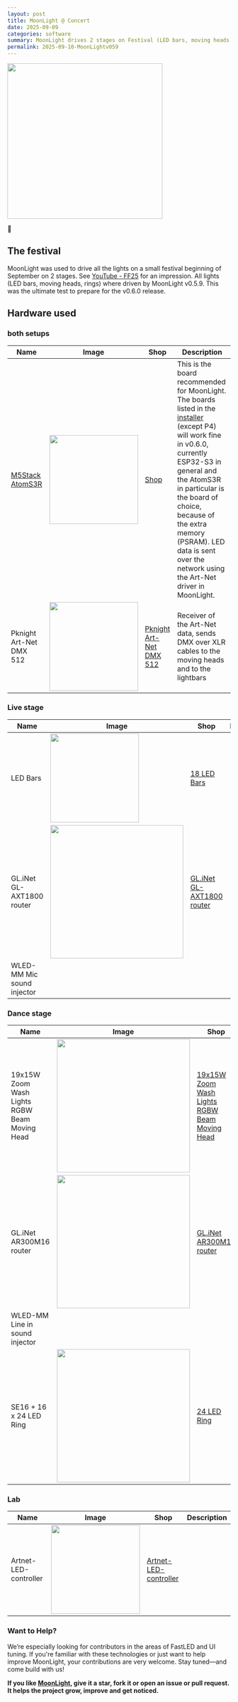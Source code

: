 ```yaml
---
layout: post
title: MoonLight @ Concert
date: 2025-09-09
categories: software
summary: MoonLight drives 2 stages on Festival (LED bars, moving heads and rings<br><img width="100" src="https://github.com/user-attachments/assets/5e3d3a38-7eb1-4265-96a6-773be48a842e">
permalink: 2025-09-10-MoonLightv059
---
```


<img width="350" src="https://github.com/user-attachments/assets/5e3d3a38-7eb1-4265-96a6-773be48a842e" />

🚧

## The festival

MoonLight was used to drive all the lights on a small festival beginning of September on 2 stages. See [YouTube - FF25](https://youtu.be/NnEV9RplZN8) for an impression. All lights (LED bars, moving heads, rings) where driven by MoonLight v0.5.9.
This was the ultimate test to prepare for the v0.6.0 release.

## Hardware used

### both setups

| Name | Image | Shop | Description |
| ---- | ----- | ---- | ----------- |
| [M5Stack AtomS3R](https://docs.m5stack.com/en/core/AtomS3R) | <img width="200" src="https://raw.githack.com/MoonModules/MoonLight/refs/heads/main/firmware/installer/images/esp32-s3-atoms3r.jpg"/>  | <a href="" target="_blank">Shop</a> | This is the board recommended for MoonLight. The boards listed in the [installer](https://raw.githack.com/MoonModules/MoonLight/refs/heads/main/firmware/installer/index.html) (except P4) will work fine in v0.6.0, currently ESP32-S3 in general and the AtomS3R in particular is the board of choice, because of the extra memory (PSRAM). LED data is sent over the network using the Art-Net driver in MoonLight. |
| Pknight Art-Net DMX 512 | <img width="200" src="https://github.com/user-attachments/assets/e3d605b6-a023-4abb-b604-77b44267b1a3"> | <a href="" target="_blank">[Pknight Art-Net DMX 512](https://s.click.aliexpress.com/e/_ExQK8Dc) | Receiver of the Art-Net data, sends DMX over XLR cables to the moving heads and to the lightbars |

### Live stage

| Name | Image | Shop | Description |
| ---- | ----- | ---- | ----------- |
|LED Bars|<img width="200" src="https://github.com/user-attachments/assets/9d0d287a-033f-429c-b356-2ad0b9352871" />| [18 LED Bars](https://s.click.aliexpress.com/e/_EQMKbmK) ||
|GL.iNet GL-AXT1800 router|<img width="300" src="https://github.com/user-attachments/assets/4a35cb38-e987-4aae-b734-9e62db167038" />| [GL.iNet GL-AXT1800 router](https://s.click.aliexpress.com/e/_EJnqqIm) ||
|WLED-MM Mic sound injector||||

### Dance stage

| Name | Image | Shop | Description |
| ---- | ----- | ---- | ----------- |
|19x15W Zoom Wash Lights RGBW Beam Moving Head|<img width="300" src="https://github.com/user-attachments/assets/092214a5-44c0-48c4-ba3c-5f37cef067d7" />|[19x15W Zoom Wash Lights RGBW Beam Moving Head](https://s.click.aliexpress.com/e/_EwBfFYw)||
|GL.iNet AR300M16 router|<img width="300" src="https://github.com/user-attachments/assets/76dcaa5a-3579-402e-9d4c-793ce157e22c" />|[GL.iNet AR300M16 router](https://s.click.aliexpress.com/e/_EGrhXnU)||
|WLED-MM Line in sound injector||||
|SE16 + 16 x 24 LED Ring|<img width="300" src="https://github.com/user-attachments/assets/ea16eb1e-b2f8-4d03-a237-df68cf705c22" />|[24 LED Ring](https://s.click.aliexpress.com/e/_EuMSJqE)||

### Lab

| Name | Image | Shop | Description |
| ---- | ----- | ---- | ----------- |
|Artnet-LED-controller|<img width="200" src="https://github.com/user-attachments/assets/9c65921c-64e9-4558-b6ef-aed2a163fd88">|[Artnet-LED-controller](https://s.click.aliexpress.com/e/_Ex9uaOk)||

### Want to Help?

We’re especially looking for contributors in the areas of FastLED and UI tuning. If you're familiar with these technologies or just want to help improve MoonLight, your contributions are very welcome.
Stay tuned—and come build with us!

**If you like [MoonLight](https://github.com/MoonModules/MoonLight), give it a star, fork it or open an issue or pull request. It helps the project grow, improve and get noticed.**
